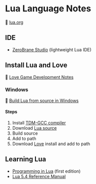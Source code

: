 # Lua Language Notes

:link: [lua.org](http://www.lua.org/)

## IDE

- [ZeroBrane Studio](https://studio.zerobrane.com/) (lightweight Lua IDE)

## Install Lua and Love

:pencil: [Love Game Development Notes](development-docs/game-development/game-engines-and-frameworks/love2d-game-development.md)

### Windows

:link: [Build Lua from source in Windows](http://lua-users.org/wiki/BuildingLuaInWindowsForNewbies)

#### Steps

1. Install [TDM-GCC compiler](https://jmeubank.github.io/tdm-gcc/)
2. Download [Lua source](http://www.lua.org/)
3. Build source
4. Add to path
5. Download [Love](https://love2d.org/) install and add to path

## Learning Lua

- [Programming in Lua](https://www.lua.org/pil/contents.html) (first edition)
- [Lua 5.4 Reference Manual](https://www.lua.org/manual/5.4/manual.html)
